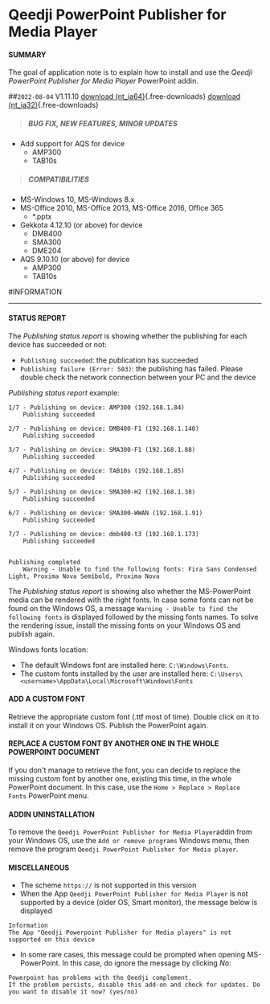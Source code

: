 # Qeedji PowerPoint Publisher for Media Player

#### **SUMMARY**
The goal of application note is to explain how to install and use the *Qeedji PowerPoint Publisher for Media Player* PowerPoint addin.

##`2022-08-04` V1.11.10 [download (nt_ia64)](application-notes/qeedji_powerpoint_publisher_addin/qeedji_powerpoint_publisher_for_media_players-nt_ia64-setup-1.11.10.msi){.free-downloads} [download (nt_ia32)](application-notes/qeedji_powerpoint_publisher_addin/qeedji_powerpoint_publisher_for_media_players-nt_ia32-setup-1.11.10.msi){.free-downloads}
>##### **BUG FIX, NEW FEATURES, MINOR UPDATES**
- Add support for AQS for device 
	- AMP300
	- TAB10s
>##### **COMPATIBILITIES**
- MS-Windows 10, MS-Windows 8.x
- MS-Office 2010, MS-Office 2013, MS-Office 2016, Office 365
	- *.pptx
- Gekkota 4.12.10 (or above) for device 
	- DMB400
	- SMA300
	- DME204
- AQS 9.10.10 (or above) for device 
	- AMP300
	- TAB10s
 
#INFORMATION
***********************************************************************

#### **STATUS REPORT**
The *Publishing status report* is showing whether the publishing for each device has succeeded or not:

- ```Publishing succeeded```: the publication has succeeded
- ```Publishing failure (Error: 503)```: the publishing has failed. Please double check the network connection between your PC and the device  

*Publishing status report* example:
```
1/7 - Publishing on device: AMP300 (192.168.1.84)
    Publishing succeeded

2/7 - Publishing on device: DMB400-F1 (192.168.1.140)
    Publishing succeeded

3/7 - Publishing on device: SMA300-F1 (192.168.1.88)
    Publishing succeeded

4/7 - Publishing on device: TAB10s (192.168.1.85)
    Publishing succeeded

5/7 - Publishing on device: SMA300-H2 (192.168.1.38)
    Publishing succeeded

6/7 - Publishing on device: SMA300-WWAN (192.168.1.91)
    Publishing succeeded

7/7 - Publishing on device: dmb400-t3 (192.168.1.173)
    Publishing succeeded


Publishing completed
    Warning - Unable to find the following fonts: Fira Sans Condensed Light, Proxima Nova Semibold, Proxima Nova
```

The *Publishing status report* is showing also whether the MS-PowerPoint media can be rendered with the right fonts. 
In case some fonts can not be found on the Windows OS, a message ```Warning - Unable to find the following fonts``` is displayed followed by the missing fonts names. To solve the rendering issue, install the missing fonts on your Windows OS and publish again.

Windows fonts location:   

- The default Windows font are installed here: ```C:\Windows\Fonts```.
- The custom fonts installed by the user are installed here: ```C:\Users\<username>\AppData\Local\Microsoft\Windows\Fonts```

#### **ADD A CUSTOM FONT** 
Retrieve the appropriate custom font (.ttf most of time). Double click on it to install it on your Windows OS. Publish the PowerPoint again. 

#### **REPLACE A CUSTOM FONT BY ANOTHER ONE IN THE WHOLE POWERPOINT DOCUMENT**
If you don't manage to retrieve the font, you can decide to replace the missing custom font by another one, existing this time, in the whole PowerPoint document. 
In this case, use the ```Home > Replace > Replace Fonts``` PowerPoint menu.    

#### **ADDIN UNINSTALLATION**
To remove the ```Qeedji PowerPoint Publisher for Media Player```addin from your Windows OS, use the ```Add or remove programs``` Windows menu, then remove the program ```Qeedji PowerPoint Publisher for Media player```. 

#### **MISCELLANEOUS**
- The scheme ```https://``` is not supported in this version
- When the App ```Qeedji PowerPoint Publisher for Media Player``` is not supported by a device (older OS, Smart monitor), the message below is displayed
```
Information
The App "Qeedji Powerpoint Publisher for Media players" is not supported on this device
```
- In some rare cases, this message could be prompted when opening MS-PowerPoint. In this case, do ignore the message by clicking *No*:
```
Powerpoint has problems with the Qeedji complement.
If the problem persists, disable this add-on and check for updates. Do you want to disable it now? (yes/no)
```

